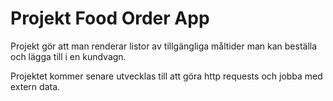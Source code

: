 # Projekt Food Order App

Projekt gör att man renderar listor av tillgängliga måltider man kan beställa och lägga till i en kundvagn.

Projektet kommer senare utvecklas till att göra http requests och jobba med extern data.
